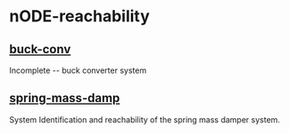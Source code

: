 # nODE-reachability

## [buck-conv](buck-conv)
Incomplete -- buck converter system

## [spring-mass-damp](https://github.com/pkrobinette/nODE-reachability/tree/main/spring_mass_damp)
System Identification and reachability of the spring mass damper system.
